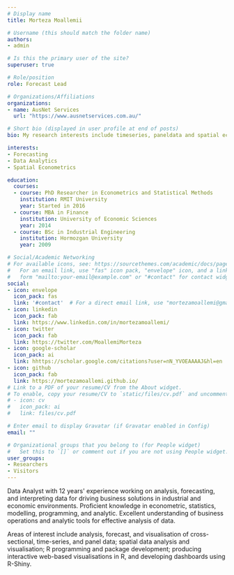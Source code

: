 ```yaml
---
# Display name
title: Morteza Moallemii

# Username (this should match the folder name)
authors:
- admin

# Is this the primary user of the site?
superuser: true

# Role/position
role: Forecast Lead

# Organizations/Affiliations
organizations:
- name: AusNet Services
  url: "https://www.ausnetservices.com.au/"

# Short bio (displayed in user profile at end of posts)
bio: My research interests include timeseries, paneldata and spatial econometrics.

interests:
- Forecasting
- Data Analytics
- Spatial Econometrics

education:
  courses:
  - course: PhD Researcher in Econometrics and Statistical Methods
    institution: RMIT University
    year: Started in 2016
  - course: MBA in Finance
    institution: University of Economic Sciences
    year: 2014
  - course: BSc in Industrial Engineering
    institution: Hormozgan University
    year: 2009

# Social/Academic Networking
# For available icons, see: https://sourcethemes.com/academic/docs/page-builder/#icons
#   For an email link, use "fas" icon pack, "envelope" icon, and a link in the
#   form "mailto:your-email@example.com" or "#contact" for contact widget.
social:
- icon: envelope
  icon_pack: fas
  link: '#contact'  # For a direct email link, use "mortezamoallemi@gmail.com".
- icon: linkedin
  icon_pack: fab
  link: https://www.linkedin.com/in/mortezamoallemi/
- icon: twitter
  icon_pack: fab
  link: https://twitter.com/MoallemiMorteza
- icon: google-scholar
  icon_pack: ai
  link: hhttps://scholar.google.com/citations?user=nN_YVOEAAAAJ&hl=en
- icon: github
  icon_pack: fab
  link: https://mortezamoallemi.github.io/
# Link to a PDF of your resume/CV from the About widget.
# To enable, copy your resume/CV to `static/files/cv.pdf` and uncomment the lines below.
# - icon: cv
#   icon_pack: ai
#   link: files/cv.pdf

# Enter email to display Gravatar (if Gravatar enabled in Config)
email: ""

# Organizational groups that you belong to (for People widget)
#   Set this to `[]` or comment out if you are not using People widget.
user_groups:
- Researchers
- Visitors
---
```


Data Analyst with 12 years' experience working on analysis, forecasting, and interpreting data for driving business solutions in industrial and economic environments. Proficient knowledge in econometric, statistics, modelling, programming, and analytic. Excellent understanding of business operations and analytic tools for effective analysis of data.

Areas of interest include analysis, forecast, and visualisation of cross-sectional, time-series, and panel data; spatial data analysis and visualisation; R programming and package development; producing interactive web-based visualisations in R, and developing dashboards using R-Shiny. 

